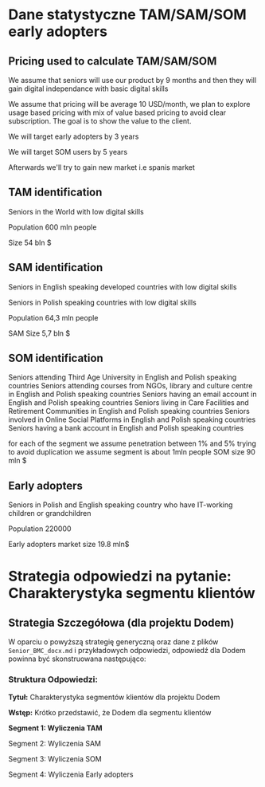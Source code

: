 # Dane statystyczne TAM/SAM/SOM early adopters

## Pricing used to calculate TAM/SAM/SOM

We assume that seniors will use our product by 9 months and then they will gain digital independance with basic digital skills

We assume that pricing will be average 10 USD/month, we plan to explore usage based pricing with mix of value based pricing to avoid clear subscription. The goal is to show the value to the client.

We will target early adopters by 3 years

We will target SOM users by 5 years

Afterwards we'll try to gain new market i.e spanis market

## TAM identification

Seniors in the World with low digital skills

Population 600 mln people

Size 54 bln $

## SAM identification

Seniors in English speaking developed countries with low digital skills

Seniors in Polish speaking countries with low digital skills

Population 64,3 mln people

SAM Size 5,7 bln $

## SOM identification

Seniors attending Third Age University in English and Polish speaking countries
Seniors attending courses from NGOs, library and culture centre in English and Polish speaking countries
Seniors having an email account in English and Polish speaking countries
Seniors  living in Care Facilities and Retirement Communities in English and Polish speaking countries
Seniors involved in Online Social Platforms in English and Polish speaking countries
Seniors having a bank account in English and Polish speaking countries

for each of the segment we assume penetration between 1% and 5%
trying to avoid duplication we assume segment is about 1mln people
SOM size 90 mln $

## Early adopters

Seniors in Polish and English speaking country who have IT-working children or grandchildren

Population 220000

Early adopters market size 19.8 mln$

# Strategia odpowiedzi na pytanie: Charakterystyka segmentu klientów

## Strategia Szczegółowa (dla projektu Dodem)

W oparciu o powyższą strategię generyczną oraz dane z plików `Senior_BMC_docx.md` i przykładowych odpowiedzi, odpowiedź dla Dodem powinna być skonstruowana następująco:

### Struktura Odpowiedzi:

**Tytuł:** Charakterystyka segmentów klientów dla projektu Dodem

**Wstęp:** Krótko przedstawić, że Dodem dla segmentu klientów

**Segment 1: Wyliczenia TAM**

Segment 2: Wyliczenia SAM

Segment 3: Wyliczenia SOM

Segment 4: Wyliczenia Early adopters
